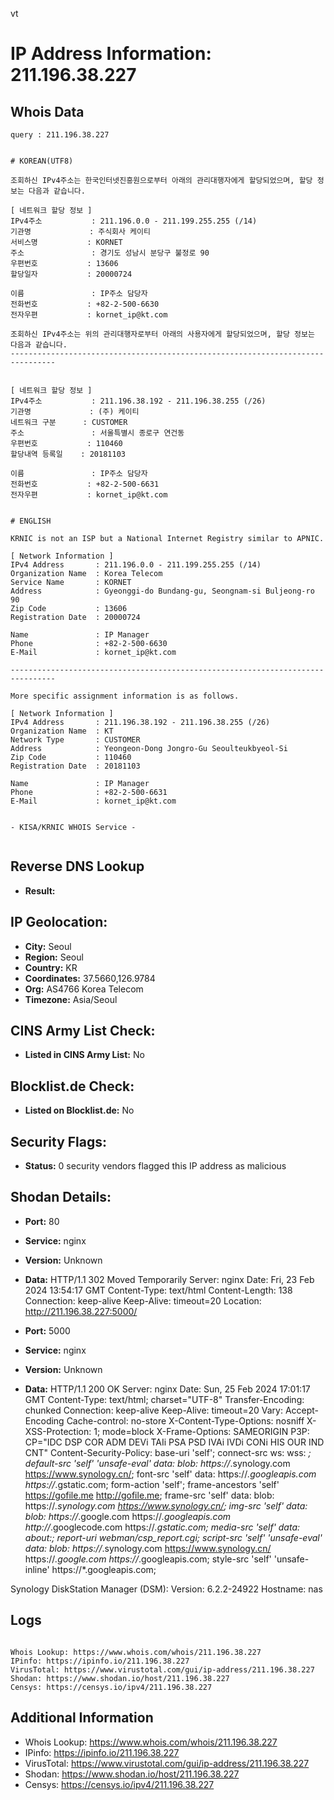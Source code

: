 vt
# IP Address Information: 211.196.38.227

## Whois Data
```
query : 211.196.38.227


# KOREAN(UTF8)

조회하신 IPv4주소는 한국인터넷진흥원으로부터 아래의 관리대행자에게 할당되었으며, 할당 정보는 다음과 같습니다.

[ 네트워크 할당 정보 ]
IPv4주소           : 211.196.0.0 - 211.199.255.255 (/14)
기관명             : 주식회사 케이티
서비스명           : KORNET
주소               : 경기도 성남시 분당구 불정로 90
우편번호           : 13606
할당일자           : 20000724

이름               : IP주소 담당자
전화번호           : +82-2-500-6630
전자우편           : kornet_ip@kt.com

조회하신 IPv4주소는 위의 관리대행자로부터 아래의 사용자에게 할당되었으며, 할당 정보는 다음과 같습니다.
--------------------------------------------------------------------------------


[ 네트워크 할당 정보 ]
IPv4주소           : 211.196.38.192 - 211.196.38.255 (/26)
기관명             : (주) 케이티
네트워크 구분      : CUSTOMER
주소               : 서울특별시 종로구 연건동
우편번호           : 110460
할당내역 등록일    : 20181103

이름               : IP주소 담당자
전화번호           : +82-2-500-6631
전자우편           : kornet_ip@kt.com


# ENGLISH

KRNIC is not an ISP but a National Internet Registry similar to APNIC.

[ Network Information ]
IPv4 Address       : 211.196.0.0 - 211.199.255.255 (/14)
Organization Name  : Korea Telecom
Service Name       : KORNET
Address            : Gyeonggi-do Bundang-gu, Seongnam-si Buljeong-ro 90
Zip Code           : 13606
Registration Date  : 20000724

Name               : IP Manager
Phone              : +82-2-500-6630
E-Mail             : kornet_ip@kt.com

--------------------------------------------------------------------------------

More specific assignment information is as follows.

[ Network Information ]
IPv4 Address       : 211.196.38.192 - 211.196.38.255 (/26)
Organization Name  : KT
Network Type       : CUSTOMER
Address            : Yeongeon-Dong Jongro-Gu Seoulteukbyeol-Si
Zip Code           : 110460
Registration Date  : 20181103

Name               : IP Manager
Phone              : +82-2-500-6631
E-Mail             : kornet_ip@kt.com


- KISA/KRNIC WHOIS Service -


```
## Reverse DNS Lookup
- **Result:** 

## IP Geolocation:
- **City:** Seoul
- **Region:** Seoul
- **Country:** KR
- **Coordinates:** 37.5660,126.9784
- **Org:** AS4766 Korea Telecom
- **Timezone:** Asia/Seoul

## CINS Army List Check:
- **Listed in CINS Army List:** 
No

## Blocklist.de Check:
- **Listed on Blocklist.de:** 
No

## Security Flags:
- **Status:** 0 security vendors flagged this IP address as malicious

## Shodan Details:
- **Port:** 80
- **Service:** nginx
- **Version:** Unknown
- **Data:** HTTP/1.1 302 Moved Temporarily
Server: nginx
Date: Fri, 23 Feb 2024 13:54:17 GMT
Content-Type: text/html
Content-Length: 138
Connection: keep-alive
Keep-Alive: timeout=20
Location: http://211.196.38.227:5000/



- **Port:** 5000
- **Service:** nginx
- **Version:** Unknown
- **Data:** HTTP/1.1 200 OK
Server: nginx
Date: Sun, 25 Feb 2024 17:01:17 GMT
Content-Type: text/html; charset="UTF-8"
Transfer-Encoding: chunked
Connection: keep-alive
Keep-Alive: timeout=20
Vary: Accept-Encoding
Cache-control: no-store
X-Content-Type-Options: nosniff
X-XSS-Protection: 1; mode=block
X-Frame-Options: SAMEORIGIN
P3P: CP="IDC DSP COR ADM DEVi TAIi PSA PSD IVAi IVDi CONi HIS OUR IND CNT"
Content-Security-Policy: base-uri 'self';  connect-src ws: wss: *; default-src 'self' 'unsafe-eval' data: blob: https://*.synology.com https://www.synology.cn/; font-src 'self' data: https://*.googleapis.com https://*.gstatic.com; form-action 'self'; frame-ancestors 'self' https://gofile.me http://gofile.me; frame-src 'self' data: blob: https://*.synology.com https://www.synology.cn/; img-src 'self' data: blob: https://*.google.com https://*.googleapis.com http://*.googlecode.com https://*.gstatic.com; media-src 'self' data: about:;  report-uri webman/csp_report.cgi; script-src 'self' 'unsafe-eval' data: blob: https://*.synology.com https://www.synology.cn/ https://*.google.com https://*.googleapis.com; style-src 'self' 'unsafe-inline' https://*.googleapis.com;


Synology DiskStation Manager (DSM):
  Version: 6.2.2-24922
  Hostname: nas


## Logs
```

Whois Lookup: https://www.whois.com/whois/211.196.38.227
IPinfo: https://ipinfo.io/211.196.38.227
VirusTotal: https://www.virustotal.com/gui/ip-address/211.196.38.227
Shodan: https://www.shodan.io/host/211.196.38.227
Censys: https://censys.io/ipv4/211.196.38.227

```
## Additional Information
- Whois Lookup: https://www.whois.com/whois/211.196.38.227
- IPinfo: https://ipinfo.io/211.196.38.227
- VirusTotal: https://www.virustotal.com/gui/ip-address/211.196.38.227
- Shodan: https://www.shodan.io/host/211.196.38.227
- Censys: https://censys.io/ipv4/211.196.38.227

